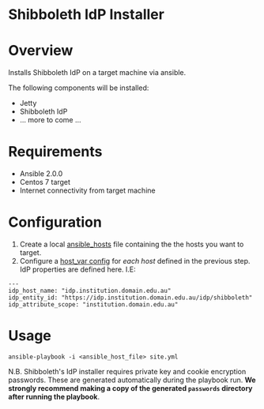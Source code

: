 Shibboleth IdP Installer
========================

# Overview
Installs Shibboleth IdP on a target machine via ansible.

The following components will be installed:
- Jetty
- Shibboleth IdP
- ... more to come ...

# Requirements
- Ansible 2.0.0
- Centos 7 target
- Internet connectivity from target machine

# Configuration

1. Create a local [ansible_hosts](ansible_hosts.dist) file containing the the
   hosts you want to target.
2. Configure a [host_var config](host_vars/shib-idp-installer-1.aaf.dev.edu.au.dist)
   for *each host* defined in the previous step. IdP properties are defined
   here. I.E:
```
---
idp_host_name: "idp.institution.domain.edu.au"
idp_entity_id: "https://idp.institution.domain.edu.au/idp/shibboleth"
idp_attribute_scope: "institution.domain.edu.au"
```

# Usage
```
ansible-playbook -i <ansible_host_file> site.yml
```

N.B. Shibboleth's IdP installer requires private key and cookie encryption
passwords. These are generated automatically during the playbook run. **We
strongly recommend making a copy of the generated `passwords` directory after
running the playbook**.

